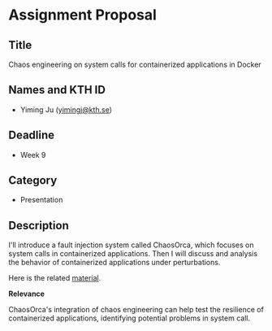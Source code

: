 # Assignment Proposal

## Title

Chaos engineering on system calls for containerized applications in Docker

## Names and KTH ID

  - Yiming Ju (yimingj@kth.se)

## Deadline

- Week 9

## Category

- Presentation

## Description

I'll introduce a fault injection system called ChaosOrca, which focuses on system calls in containerized applications. Then I will discuss and analysis the behavior of containerized applications under perturbations.

Here is the related [material](https://www.sciencedirect.com/science/article/pii/S0167739X21001163).

**Relevance**

ChaosOrca's integration of chaos engineering can help test the resilience of containerized applications, identifying potential problems in system call.